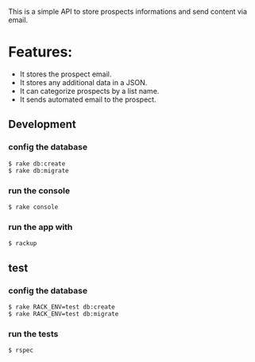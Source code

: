 This is a simple API to store prospects informations and send content via email.

# Features:

* It stores the prospect email.
* It stores any additional data in a JSON.
* It can categorize prospects by a list name.
* It sends automated email to the prospect.

## Development

### config the database
`$ rake db:create`  
`$ rake db:migrate`

### run the console
`$ rake console`

### run the app with
`$ rackup`

## test

### config the database
`$ rake RACK_ENV=test db:create`  
`$ rake RACK_ENV=test db:migrate`

### run the tests
`$ rspec`
